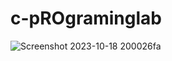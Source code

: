 # c-pROgraminglab
![Screenshot 2023-10-18 200026fa](https://github.com/PiyushMalthonia/c-pROgraminglab/assets/146948842/286ee4e1-089f-42c5-b558-26536f472ae0)
